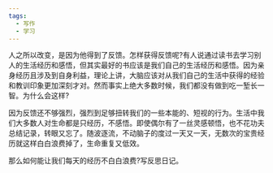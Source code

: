 ```yaml
---
tags:
  - 写作
  - 学习
---
```


人之所以改变，是因为他得到了反馈。怎样获得反馈呢?有人说通过读书去学习别人的生活经历和感悟，但其实最好的书应该是我们自己的生活经历和感悟。因为亲身经历且涉及到自身利益，理论上讲，大脑应该对从我们自己的生活中获得的经验和教训印象更加深刻才对。然而事实上绝大多数时候，我们都没有做到吃一堑长一智。为什么会这样?

因为反馈还不够强烈，强烈到足够扭转我们的一些本能的、短视的行为。生活中我们大多数人对生命都是只经历，不感悟。即使偶尔有了一丝灵感顿悟，也不花功夫总结记录，转眼又忘了。随波逐流，不动脑子的度过一天又一天，无数次的宝贵经历就这样白白浪费掉了，生命重复又低效。

那么如何能让我们每天的经历不白白浪费?写反思日记。